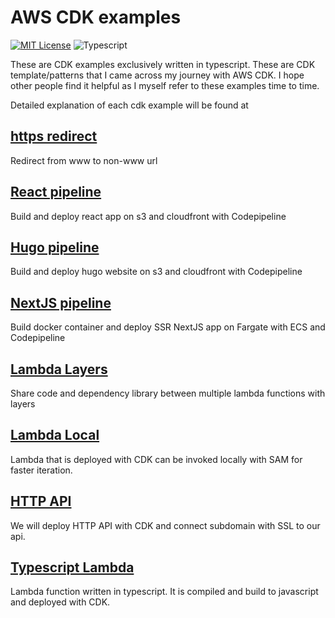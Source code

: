 # AWS CDK examples

[![MIT License](https://badgen.now.sh/badge/License/MIT/blue)](https://github.com/apoorvmote/cdk-examples/blob/master/License.md)
![Typescript](https://badgen.net/badge/icon/typescript?icon=typescript&label)

These are CDK examples exclusively written in typescript. These are CDK template/patterns that I came across my journey with AWS CDK. I hope other people find it helpful as I myself refer to these examples time to time. 

Detailed explanation of each cdk example will be found at

## [https redirect](https://apoorv.blog/posts/redirect-from-www-to-non-www-with-aws-cdk.html)

Redirect from www to non-www url

## [React pipeline](https://apoorv.blog/posts/deploying-react-app-with-aws-cdk-cloudfront-codepipeline.html)

Build and deploy react app on s3 and cloudfront with Codepipeline

## [Hugo pipeline](https://apoorv.blog/posts/deploying-hugo-static-site-with-aws-cdk-cloudfront-codepipeline.html)

Build and deploy hugo website on s3 and cloudfront with Codepipeline

## [NextJS pipeline](https://apoorv.blog/posts/deploy-next-js-on-fargate-with-cdk-codepipeline.html)

Build docker container and deploy SSR NextJS app on Fargate with ECS and Codepipeline

## [Lambda Layers](https://apoorv.blog/posts/lambda-layers-with-cdk-for-nodejs.html)

Share code and dependency library between multiple lambda functions with layers

## [Lambda Local](https://apoorv.blog/posts/invoke-cdk-lambda-locally-with-sam.html)

Lambda that is deployed with CDK can be invoked locally with SAM for faster iteration.

## [HTTP API](https://apoorv.blog/posts/deploy-http-api-with-cdk.html)

We will deploy HTTP API with CDK and connect subdomain with SSL to our api. 

## [Typescript Lambda](https://apoorv.blog/posts/build-aws-lambda-function-typescript-cdk.html)

Lambda function written in typescript. It is compiled and build to javascript and deployed with CDK. 